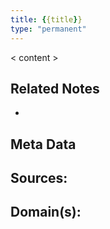 ```yaml
---
title: {{title}}
type: "permanent"
---
```


< content >

## Related Notes
- 

## Meta Data

**Sources:** 
- 
**Domain(s):**
- 
